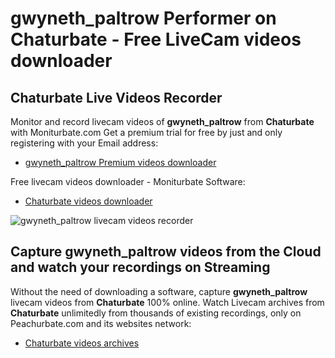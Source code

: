 # gwyneth_paltrow Performer on Chaturbate - Free LiveCam videos downloader

## Chaturbate Live Videos Recorder

Monitor and record livecam videos of **gwyneth_paltrow** from **Chaturbate** with Moniturbate.com
Get a premium trial for free by just and only registering with your Email address:
* [gwyneth_paltrow Premium videos downloader](https://moniturbate.com/request-demo-licence-key.html)

Free livecam videos downloader - Moniturbate Software:
* [Chaturbate videos downloader](https://moniturbate.com/moniturbate-download-software.html)

![gwyneth_paltrow livecam videos recorder](https://peachurnet.com/templates/moniturbate-software.png)


## Capture gwyneth_paltrow videos from the Cloud and watch your recordings on Streaming

Without the need of downloading a software, capture **gwyneth_paltrow** livecam videos from **Chaturbate** 100% online.
Watch Livecam archives from **Chaturbate** unlimitedly from thousands of existing recordings, only on Peachurbate.com and its websites network:
* [Chaturbate videos archives](https://peachurnet.com/)